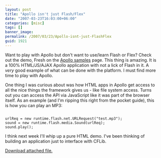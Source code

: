```yaml
---
layout: post
title: "Apollo isn't just Flash/Flex"
date: "2007-03-23T16:03:00+06:00"
categories: [misc]
tags: []
banner_image: 
permalink: /2007/03/23/Apollo-isnt-just-FlashFlex
guid: 1921
---
```


Want to play with Apollo but don't want to use/learn Flash or Flex? Check out the demo, Fresh on the <a href="http://labs.adobe.com/wiki/index.php/Apollo:Applications:Samples">Apollo samples</a> page. This thing is amazing. It is a 100% HTML/JS/AJAX Apollo application with not a lick of Flash in it. A <i>very</i> good example of what can be done with the platform. I must find more time to play with Apollo.

One thing I was curious about was how HTML apps in Apollo get access to all the nice things the framework gives us - like file system access. Turns out you can access the API via JavaScript like it was part of the browser itself. As an example (and I'm ripping this right from the pocket guide), this is how you can play an MP3:

<code>
urlReq = new runtime.flash.net.URLRequest("test.mp3");
sound = new runtime.flash.media.Sound(urlReq);
sound.play();
</code>

I think next week I'll whip up a pure HTML demo. I've been thinking of building an application just to interface with CFLib.<p><a href='enclosures/D{% raw %}%3A%{% endraw %}5Cwebsites{% raw %}%5Cdev%{% endraw %}2Ecamdenfamily{% raw %}%2Ecom%{% endraw %}5Cenclosures{% raw %}%2FFresh%{% endraw %}2Ejpg'>Download attached file.</a></p>
